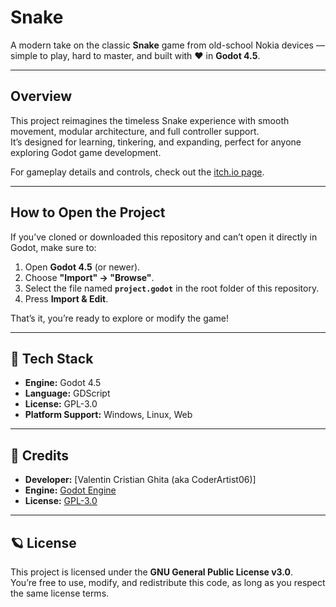 # Snake

A modern take on the classic **Snake** game from old-school Nokia devices — simple to play, hard to master, and built with ❤️ in **Godot 4.5**.

---

## Overview

This project reimagines the timeless Snake experience with smooth movement, modular architecture, and full controller support.  
It’s designed for learning, tinkering, and expanding, perfect for anyone exploring Godot game development.

For gameplay details and controls, check out the [itch.io page](https://coderartist06.itch.io/snake).

---

## How to Open the Project

If you’ve cloned or downloaded this repository and can’t open it directly in Godot, make sure to:

1. Open **Godot 4.5** (or newer).  
2. Choose **"Import" → "Browse"**.  
3. Select the file named **`project.godot`** in the root folder of this repository.  
4. Press **Import & Edit**.

That’s it, you’re ready to explore or modify the game!

---

## 🧠 Tech Stack

- **Engine:** Godot 4.5  
- **Language:** GDScript  
- **License:** GPL-3.0  
- **Platform Support:** Windows, Linux, Web

---

## 🤝 Credits

- **Developer:** [Valentin Cristian Ghita (aka CoderArtist06)]  
- **Engine:** [Godot Engine](https://godotengine.org)  
- **License:** [GPL-3.0](LICENSE)

---

## 🪐 License

This project is licensed under the **GNU General Public License v3.0**.  
You’re free to use, modify, and redistribute this code, as long as you respect the same license terms.
